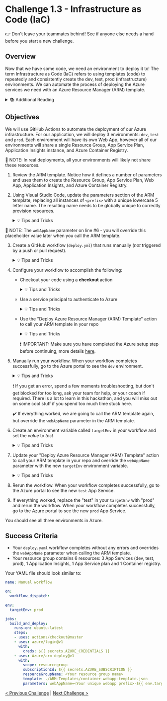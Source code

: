 # Challenge 1.3 - Infrastructure as Code (IaC)

👉 Don't leave your teammates behind! See if anyone else needs a hand before you start a new challenge.

## Overview

Now that we have some code, we need an environment to deploy it to! The term Infrastructure as Code (IaC) refers to using templates (code) to repeatedly and consistently create the dev, test, prod (infrastructure) environments. We can automate the process of deploying the Azure services we need with an Azure Resource Manager (ARM) template. 

<details>
<summary>📚 Additional Reading</summary>
<ul>
<li><a href="https://docs.microsoft.com/en-us/azure/azure-resource-manager/resource-group-overview">Azure Resource Manager overview</a></li>
<li><a href="https://docs.microsoft.com/en-us/azure/azure-resource-manager/how-to-create-template">Create Azure Resource Manager template</a></li>
<li><a href="https://docs.microsoft.com/en-us/azure/devops/learn/what-is-infrastructure-as-code">What is Infrastructure as Code?</a></li>
<li><a href="https://docs.github.com/en/free-pro-team@latest/actions/learn-github-actions/introduction-to-github-actions">Introduction to GitHub Actions</a></li>
<li><a href="https://docs.github.com/en/actions/using-workflows/events-that-trigger-workflows#workflow_dispatch">Manually trigger a workflow</a></li>
<li><a href="https://docs.microsoft.com/en-us/azure/azure-resource-manager/templates/deploy-github-actions">Deploy Azure Resource Manager templates by using GitHub Actions</a></li>
<li><a href="https://docs.microsoft.com/en-us/azure/azure-resource-manager/templates/deploy-cli#parameters">Overriding ARM template parameters</a></li>
</ul>
</details>

## Objectives

We will use GitHub Actions to automate the deployment of our Azure infrastructure. For our application, we will deploy 3 environments: `dev`, `test` and `prod`. Each environment will have its own Web App, however all of our environments will share a single Resource Group, App Service Plan, Application Insights instance, and Azure Container Registry. 

📝 NOTE: In real deployments, all your environments will likely not share these resources.

1. Review the ARM template. Notice how it defines a number of parameters and uses them to create the Resource Group, App Service Plan, Web App, Application Insights, and Azure Container Registry. 

2. Using Visual Studio Code, update the parameters section of the ARM template, replacing all instances of `<prefix>` with a unique lowercase 5 letter name. The resulting name needs to be globally unique to correctly provision resources. 

    <details>
    <summary>💡 Tips and Tricks</summary>
    Remember to commit and push your changes! 
    <ul>
    <li>In the command line enter: <code>git add --all</code> - This will add all of the files you just copied to the folder to be be tracked.</li>
    <li>Now we need to commit our changes by typing <code>git commit -am "My prefix"</code></li>
    <li>Finally we need to push to the remote repository in github by doing <code>git push -u</code>.</li>
    </ul>
    </details>

📝 NOTE: The `webAppName` parameter on line #6 - you will override this placeholder value later when you call the ARM template.

3. Create a GitHub workflow (`deploy.yml`) that runs manually (*not* triggered by a push or pull request).

    <details>
    <summary>💡 Tips and Tricks</summary>
    To create a workflow:
    <ol>
    <li>In your repository, select <strong>Actions</strong></li>
    <li>Search for <strong>Manual workflow</strong> and select <strong>Configure</strong></li>
    <li>Provide a name for your workflow, with the <code>name:</code> property</li>
    <li>To make your workflow run manually, use the following code:<br />
      <code>on:</code><br />
      <code> workflow_dispatch:</code><br />
    </li>
    </ol>
    <ul>
    <li>Refer to the <strong>documentation</strong> tab of your workflow for more details</li>
    <li>Any lines starting with a <code>#</code> are comments, you can read them to learn more, or delete them if you like</li>
    <li>Continue with step 4 to configure the remainder of your workflow</li>
    </ul>
    </details>

4. Configure your workflow to accomplish the following:

    - Checkout your code using a <strong>checkout</strong> action

        <details>
        <summary>💡 Tips and Tricks</summary>
        A GitHub Action workflow can have multiple jobs and jobs can have multiple steps, your current workflow likely has a job called <code>greet:</code>. You can rename this if you like, <code>build-and-deploy</code> is frequently used as a name in examples.
        <ol>
        <li>Search the marketplace for an <strong>Checkout</strong> Action</li>
        <li>Select the action and select the latest version to see the code snippet</li>
        <li>You can review the snippet, but for your purposes you can keep it simple, and just include two lines immediately after <code>    steps:</code> in your YAML file:
        <code>- name: Checkout</code><br/>
        <code>  uses: actions/checkout@v2.5.0</code></br/>
        <ol>
        </details>

    - Use a service principal to authenticate to Azure

        <details>
        <summary>💡 Tips and Tricks</summary>
        <ol>
        <li>Search the marketplace for an <strong>Azure login</strong> Action</li>
        <li>Select the action and select the latest version to see the code snippet</li>
        <li>Copy the code and add the content under <code>steps:</code></li>
        <br/>
          🗈 NOTE: Indentation is important in YAML, intellisense will likely red underline text that is not indented correctly. If required, use tab to indent all the text you've added.
        <br/>

        <li>See the documentation for the Azure Login action by selecting the <a href="https://github.com/marketplace/actions/azure-login#github-actions-for-deploying-to-azure"><strong>View full Marketplace listing</strong></a> link</li>
        <li>You will see that you're going to need some secrets, learn about GitHub Secrets <a href="https://docs.github.com/en/actions/security-guides/encrypted-secrets#creating-encrypted-secrets-for-a-repository">here</a></li>
        <li>You will need to create a secret, details for that are in the Marketplace listing <a href="https://github.com/marketplace/actions/azure-login#configure-deployment-credentials">here</a></li>
        <li>Your coach can provide the details required for the credentials</li>
        </ol>
        </details>

    - Use the "Deploy Azure Resource Manager (ARM) Template" action to call your ARM template in your repo

        <details>
        <summary>💡 Tips and Tricks</summary>
        <ul>
        <li>Use what you learned in the previous step to complete this step, you will want to review the Marketplace listing to determine which properties you need to provide</li>
        <li>You might choose to store sensitive information like the Subscription ID as a secret</li>
        </ul>
        </details>

        ❗ IMPORTANT: Make sure you have completed the Azure setup step before continuing, more details [here](../../Setup/readme.md).

5. Manually run your workflow. When your workflow completes successfully, go to the Azure portal to see the `dev` environment. 

      <details>
      <summary>💡 Tips and Tricks</summary>
      <ul>
      <li>To manually run your workflow, navigate to <strong>Actions</strong>, select your workflow and select <strong>Run workflow</strong></li>
      </ul>
      </details>

      ❗ If you get an error, spend a few moments troubleshooting, but don't get blocked for too long, ask your team for help, or your coach if required. There is a lot to learn in this hackathon, and you will miss out on some cool stuff if you spend too much time stuck here.

      ✔️ If everything worked, we are going to call the ARM template again, but override the `webAppName` parameter in the ARM template.

6. Create an environment variable called `targetEnv` in your workflow and set the *value* to *test*

      <details>
      <summary>💡 Tips and Tricks</summary>
      <ul>
      <li>Read more about Environment Variables <a href="https://docs.github.com/en/actions/learn-github-actions/environment-variables#about-environment-variables">here</a></li>
      <code>env:</code><br/>
      <code>    targetEnv: test</code><br/>
      </ul>
      </details>

7. Update your "Deploy Azure Resource Manager (ARM) Template" action to call your ARM template in your repo and override the `webAppName` parameter with the new `targetEnv` environment variable.

      <details>
      <summary>💡 Tips and Tricks</summary>
      <ul>
      <li>Use the parameters of the ARM template to pass in the environment variable, <a href="https://github.com/marketplace/actions/deploy-azure-resource-manager-arm-template#example-1">this example</a> shows how to use a simple string, but you will need to inject your environment with <a href="https://docs.github.com/en/actions/learn-github-actions/environment-variables#about-environment-variables">interpolation</a>.</li>
      <li>Use the name from line six (6) in your ARM Template</li>
      <code>        template: ./ARM-Templates/container-webapp-template.json</code><br/>
      <code>parameters: webAppName=&lt;webAppName from ARM template&gt;-${{ env.targetEnv }}</code><br/>
      </ul>
      </details>

8. Rerun the workflow. When your workflow completes successfully, go to the Azure portal to see the new `test` App Service. 

9. If everything worked, replace the "test" in your `targetEnv` with "prod" and rerun the workflow. When your workflow completes successfully, go to the Azure portal to see the new `prod` App Service. 

You should see all three environments in Azure.

## Success Criteria

- Your `deploy.yaml` workflow completes without any errors and overrides the `webAppName` parameter when calling the ARM template.
- Your resource group contains 6 resources: 3 App Services (dev, test, prod), 1 Application Insights, 1 App Service plan and 1 Container registry. 

Your YAML file should look similar to:

```yaml
name: Manual workflow

on:
  workflow_dispatch:
  
env:
  targetEnv: prod

jobs:
  build_and_deploy:
    runs-on: ubuntu-latest
    steps:
    - uses: actions/checkout@master
    - uses: azure/login@v1
      with:
        creds: ${{ secrets.AZURE_CREDENTIALS }}
    - uses: Azure/arm-deploy@v1
      with:
        scope: resourcegroup
        subscriptionId: ${{ secrets.AZURE_SUBSCRIPTION }}
        resourceGroupName: <Your resource group name>
        template: ./ARM-Templates/container-webapp-template.json
        parameters: webAppName=<Your unique webapp prefix>-${{ env.targetEnv }}
```

[< Previous Challenge](../1.2/readme.md) | [Next Challenge >](../1.4/readme.md)

